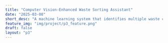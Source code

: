 ```yaml
---
title: "Computer Vision-Enhanced Waste Sorting Assistant"
date: "2025-03-08"
short_desc: "A machine learning system that identifies multiple waste categories (recyclable, hazardous, kitchen, and other waste) in real-time. Using YOLOv11 for object detection, it provides bounding box visualizations and tailored recycling recommendations. The project includes an interactive data analysis dashboard for waste trend analysis built with Gradio."
feature_img: "img/project/p3_feature.png"
draft: false
layout: "p3"
---
```



